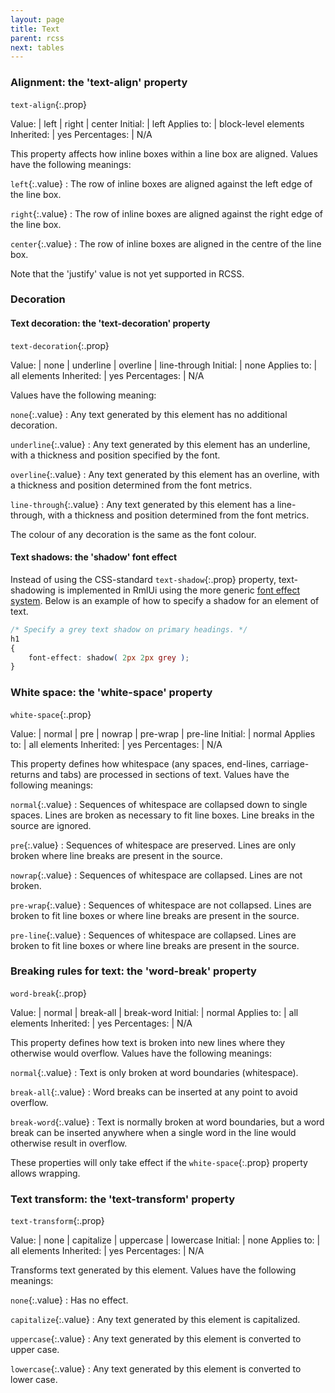 ```yaml
---
layout: page
title: Text
parent: rcss
next: tables
---
```


### Alignment: the 'text-align' property

`text-align`{:.prop}

Value: | left \| right \| center
Initial: | left
Applies to: | block-level elements
Inherited: | yes
Percentages: | N/A

This property affects how inline boxes within a line box are aligned. Values have the following meanings:

`left`{:.value}
: The row of inline boxes are aligned against the left edge of the line box. 

`right`{:.value}
: The row of inline boxes are aligned against the right edge of the line box. 

`center`{:.value}
: The row of inline boxes are aligned in the centre of the line box. 

Note that the 'justify' value is not yet supported in RCSS.

### Decoration

#### Text decoration: the 'text-decoration' property

`text-decoration`{:.prop}

Value: | none \| underline \| overline \| line-through
Initial: | none
Applies to: | all elements
Inherited: | yes
Percentages: | N/A

Values have the following meaning:

`none`{:.value}
: Any text generated by this element has no additional decoration. 

`underline`{:.value}
: Any text generated by this element has an underline, with a thickness and position specified by the font.

`overline`{:.value}
: Any text generated by this element has an overline, with a thickness and position determined from the font metrics.

`line-through`{:.value}
: Any text generated by this element has a line-through, with a thickness and position determined from the font metrics.

The colour of any decoration is the same as the font colour.

#### Text shadows: the 'shadow' font effect

Instead of using the CSS-standard `text-shadow`{:.prop} property, text-shadowing is implemented in RmlUi using the more generic [font effect system](font_effects.html). Below is an example of how to specify a shadow for an element of text.

```css
/* Specify a grey text shadow on primary headings. */
h1
{
	font-effect: shadow( 2px 2px grey );
}
```

### White space: the 'white-space' property

`white-space`{:.prop}

Value: | normal \| pre \| nowrap \| pre-wrap \| pre-line
Initial: | normal
Applies to: | all elements
Inherited: | yes
Percentages: | N/A

This property defines how whitespace (any spaces, end-lines, carriage-returns and tabs) are processed in sections of text. Values have the following meanings:

`normal`{:.value}
: Sequences of whitespace are collapsed down to single spaces. Lines are broken as necessary to fit line boxes. Line breaks in the source are ignored. 

`pre`{:.value}
: Sequences of whitespace are preserved. Lines are only broken where line breaks are present in the source. 

`nowrap`{:.value}
: Sequences of whitespace are collapsed. Lines are not broken. 

`pre-wrap`{:.value}
: Sequences of whitespace are not collapsed. Lines are broken to fit line boxes or where line breaks are present in the source. 

`pre-line`{:.value}
: Sequences of whitespace are collapsed. Lines are broken to fit line boxes or where line breaks are present in the source. 

### Breaking rules for text: the 'word-break' property

`word-break`{:.prop}

Value: | normal \| break-all \| break-word
Initial: | normal
Applies to: | all elements
Inherited: | yes
Percentages: | N/A

This property defines how text is broken into new lines where they otherwise would overflow. Values have the following meanings:

`normal`{:.value}
: Text is only broken at word boundaries (whitespace).

`break-all`{:.value}
: Word breaks can be inserted at any point to avoid overflow.

`break-word`{:.value}
: Text is normally broken at word boundaries, but a word break can be inserted anywhere when a single word in the line would otherwise result in overflow.

These properties will only take effect if the `white-space`{:.prop} property allows wrapping.

### Text transform: the 'text-transform' property

`text-transform`{:.prop}

Value: | none \| capitalize \| uppercase \| lowercase
Initial: | none
Applies to: | all elements
Inherited: | yes
Percentages: | N/A

Transforms text generated by this element. Values have the following meanings:

`none`{:.value}
: Has no effect.

`capitalize`{:.value}
: Any text generated by this element is capitalized.

`uppercase`{:.value}
: Any text generated by this element is converted to upper case.

`lowercase`{:.value}
: Any text generated by this element is converted to lower case.
